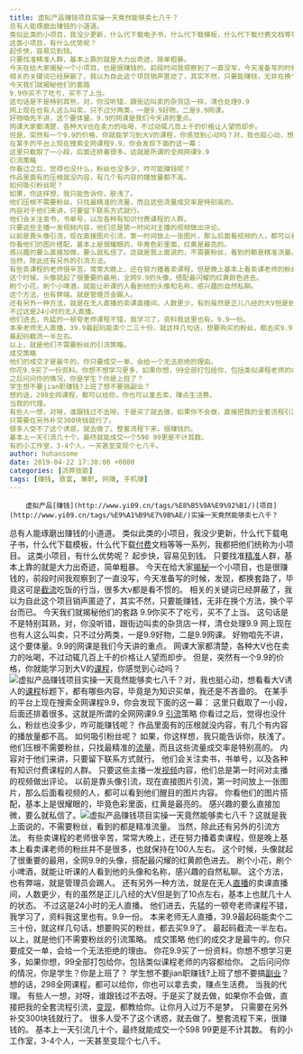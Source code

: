 ```yaml
---
title: 虚拟产品赚钱项目实操一天竟然能够卖七八千？
总有人能琢磨出赚钱的小道道。
类似此类的小项目，我没少更新，什么代下载电子书，什么代下载模板，什么代下载付费文档等等一系列，我都把他们统称为小项目。
这类小项目，有什么优势呢？
起步快，容易见到钱。
只要找准精准人群，基本上靠的就是大力出奇迹，简单粗暴。
今天在给大家揭秘一个小项目，也是很赚钱的，前段时间我观察到了一直没写，今天准备写的时候，发现，都换套路了，毕竟这可是截流吃饭的行当，很多大v都是看不惯的。
相关的关键词已经屏蔽了，我以为自此这个项目销声匿迹了，其实不然，只要能赚钱，无非在换个方法，换个平台而已。
今天我们就揭秘他们的套路
9.9你买不了吃亏，买不了上当。
这句话是不是特别耳熟，对，你没听错，跟街边叫卖的杂货店一样，清仓处理9.9
网上现在也有人这么叫卖，只不过分两类，一是9.9好物，二是9.9网课。
好物咱先不讲，这个要体量。9.9的网课是我们今天讲的重点。
网课大家都清楚，各种大V也在卖力的吆喝，不过动辄几百上千的价格让人望而却步。
但是，突然有一个9.9的价格，你就能学习到大V的课程，你感觉到心动吗？对，我也挺心动，想看看大V诱人的课程标题下，都有哪些内容，毕竟是为知识买单，我还是不吝啬的。
在某手的平台上现在搜索全网课程9.9，你会发现下面的这一幕：
这里只截取了一小段，后面还排着很多。这就是所谓的全网网课9.9
引流策略
你看过之后，觉得也没什么，粉丝也没多少，咋可能赚钱呢？
作品里面有的压根就没内容，有几个有内容的播放量都不高。
如何吸引粉丝呢？
如果，你这样想，我只能告诉你，肤浅了。
他们压根不需要粉丝，只找最精准的流量，而且这些流量成交率是特别高的。
内容对于他们来讲，只要留下联系方式就行。
他们会关注卖书，书单号，以及各种有知识付费课程的人群。
只要这些主播一发视频内容，他们总是第一时间对主播的视频做出评论。
以前是靠头像引流，现在直接图片引流，第一时间放上一张图片，那么后面看视频的人，都可以看到他们醒目的图片内容。
你看他们的图片搭配，基本上是很耀眼的，毕竟色彩里面，红黄是最亮的。
感兴趣的要么直接加微，要么就私信了。这就是我上面说的，不需要粉丝，看到的都是精准流量。
当然，除此还有另外的引流方法。
有些卖课程的老师很辛苦，常常大晚上，还在努力播着卖课程，但是晚上基本上看卖课老师的粉丝并不是很多，也就保持在100人左右。
这个时候，头像就起了很重要的最用，全网9.9的头像，搭配最闪耀的红黄颜色进去。
刷个小花，刷个小啤酒，就能让听课的人看到他的头像和名称，感兴趣的自然私聊。
这个方法，也有弊端，就是管理员会踢人。
还有另外一种方法，就是在无人直播的卖课直播间，人数更少，有的虽然是正儿八经的大V但是到了10点左右，基本上也就几十人的状态。
不过这是24小时的无人直播。
他们进去，先猛的一顿夸老师课程不错，我学习了，资料我这里也有。9.9一份。
本来老师无人直播，39.9最起码能卖个二三十份，就这样几句话，想要购买的粉丝，都去买9.9了。
最起码截流一半左右。
以上，就是他们不需要粉丝的引流策略。
成交策略
他们的成交才是最牛的。你只要成交一单，会给一个无法拒绝的理由。
你花9.9买了一份资料。你想不想学习更多，如果你想，99全部打包给你，包括类似课程老师的内容都给你。
之后问问你的情况，你是学生？你是上班了？
学生想不要jian职赚钱?上班了想不要搞副业？
想的话，298全网课程，都可以给你，你也可以拿去卖，赚点生活费。
当我的代理。
有些人一想，对呀，谁跟钱过不去呀。于是买了就去做，如果你不会做，直接把我的全套流程引流，变现，都教给你。让你月入过万不是梦。
只需要在另外补交300块钱就行了。
很多人受不了这个诱惑，就去做了。整套流程下来，很赚钱的。
基本上一天引流几十个，最终就能成交一个598 99更是不计其数。
有的小工作室，3-4个人，一天甚至变现个七八千。
author: huhansome
date: 2019-04-22 17:38:00 +0800
categories: [流弊技能]
tags: [赚钱, 致富, 兼职, 网赚, 手机赚]
---
```



        虚拟产品[赚钱](http://www.yi09.cn/tags/%E8%B5%9A%E9%92%B1/)[项目](http://www.yi09.cn/tags/%E9%A1%B9%E7%9B%AE/)实操一天竟然能够卖七八千？
总有人能琢磨出赚钱的小道道。
类似此类的小项目，我没少更新，什么代下载电子书，什么代下载模板，什么代下载[付费](http://www.yi09.cn/tags/fufei/)文档等等一系列，我都把他们统称为小项目。
这类小项目，有什么优势呢？ 起步快，容易见到钱。
只要找准[精准](http://www.yi09.cn/tags/%E7%B2%BE%E5%87%86/)人群，基本上靠的就是大力出奇迹，简单粗暴。
今天在给大家[揭秘](http://www.yi09.cn/tags/jiemi/)一个小项目，也是很赚钱的，前段时间我观察到了一直没写，今天准备写的时候，发现，都换套路了，毕竟这可是[截流](http://www.yi09.cn/tags/jieliu/)吃饭的行当，很多大v都是看不惯的。
相关的关键词已经屏蔽了，我以为自此这个项目销声匿迹了，其实不然，只要能赚钱，无非在换个方法，换个平台而已。 今天我们就揭秘他们的套路
9.9你买不了吃亏，买不了上当。 这句话是不是特别耳熟，对，你没听错，跟街边叫卖的杂货店一样，清仓处理9.9
网上现在也有人这么叫卖，只不过分两类，一是9.9好物，二是9.9网课。 好物咱先不讲，这个要体量。9.9的网课是我们今天讲的重点。
网课大家都清楚，各种大V也在卖力的吆喝，不过动辄几百上千的价格让人望而却步。
但是，突然有一个9.9的价格，你就能学习到大V的[课程](http://www.yi09.cn/tags/%E8%AF%BE%E7%A8%8B/)，你感觉到心动吗？![虚拟产品赚钱项目实操一天竟然能够卖七八千？](http://www.yi09.cn/zb_users/upload/2021/11/20211127210712163801843285550.jpeg)对，我也挺心动，想看看大V诱人的[课程](http://www.yi09.cn/tags/%E8%AF%BE%E7%A8%8B/
"课程")标题下，都有哪些内容，毕竟是为知识买单，我还是不吝啬的。 在某手的平台上现在搜索全网课程9.9，你会发现下面的这一幕：
这里只截取了一小段，后面还排着很多。这就是所谓的全网网课9.9
[引流](http://www.yi09.cn/tags/%E5%BC%95%E6%B5%81/)策略
你看过之后，觉得也没什么，粉丝也没多少，咋可能赚钱呢？ 作品里面有的压根就没内容，有几个有内容的播放量都不高。 如何吸引粉丝呢？
如果，你这样想，我只能告诉你，肤浅了。
他们压根不需要粉丝，只找最精准的[流量](http://www.yi09.cn/tags/%E6%B5%81%E9%87%8F/)，而且这些流量成交率是特别高的。
内容对于他们来讲，只要留下联系方式就行。 他们会关注卖书，书单号，以及各种有知识付费课程的人群。
只要这些主播一发[视频](http://www.yi09.cn/tags/shipin/)内容，他们总是第一时间对主播的视频做出评论。
以前是靠头像引流，现在直接图片引流，第一时间放上一张图片，那么后面看视频的人，都可以看到他们醒目的图片内容。
你看他们的图片搭配，基本上是很耀眼的，毕竟色彩里面，红黄是最亮的。
感兴趣的要么直接加微，要么就私信了。![虚拟产品赚钱项目实操一天竟然能够卖七八千？](http://www.yi09.cn/zb_users/upload/2021/11/20211127210713163801843351670.jpeg)这就是我上面说的，不需要粉丝，看到的都是精准流量。
当然，除此还有另外的引流方法。 有些卖课程的老师很辛苦，常常大晚上，还在努力播着卖课程，但是晚上基本上看卖课老师的粉丝并不是很多，也就保持在100人左右。
这个时候，头像就起了很重要的最用，全网9.9的头像，搭配最闪耀的红黄颜色进去。 刷个小花，刷个小啤酒，就能让听课的人看到他的头像和名称，感兴趣的自然私聊。
这个方法，也有弊端，就是管理员会踢人。
还有另外一种方法，就是在无人[直播](http://www.yi09.cn/tags/%E7%9B%B4%E6%92%AD/)的卖课直播间，人数更少，有的虽然是正儿八经的大V但是到了10点左右，基本上也就几十人的状态。
不过这是24小时的无人直播。 他们进去，先猛的一顿夸老师课程不错，我学习了，资料我这里也有。9.9一份。
本来老师无人直播，39.9最起码能卖个二三十份，就这样几句话，想要购买的粉丝，都去买9.9了。 最起码截流一半左右。 以上，就是他们不需要粉丝的引流策略。
成交策略 他们的成交才是最牛的。你只要成交一单，会给一个无法拒绝的理由。
你花9.9买了一份资料。你想不想学习更多，如果你想，99全部打包给你，包括类似课程老师的内容都给你。 之后问问你的情况，你是学生？你是上班了？
学生想不要jian职赚钱?上班了想不要搞[副业](http://www.yi09.cn/tags/%E5%89%AF%E4%B8%9A/)？
想的话，298全网课程，都可以给你，你也可以拿去卖，赚点生活费。 当我的代理。
有些人一想，对呀，谁跟钱过不去呀。于是买了就去做，如果你不会做，直接把我的全套流程引流，[变现](http://www.yi09.cn/tags/%E5%8F%98%E7%8E%B0/)，都教给你。让你月入过万不是梦。
只需要在另外补交300块钱就行了。 很多人受不了这个诱惑，就去做了。整套流程下来，很赚钱的。 基本上一天引流几十个，最终就能成交一个598
99更是不计其数。 有的小工作室，3-4个人，一天甚至变现个七八千。

